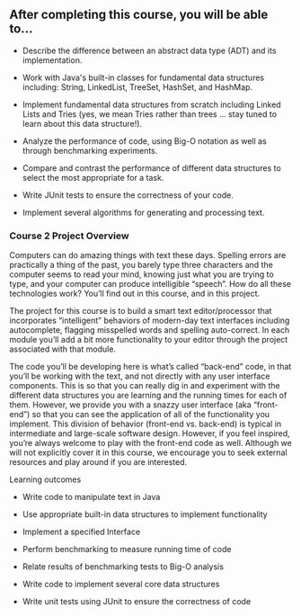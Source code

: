 ## After completing this course, you will be able to...

- Describe the difference between an abstract data type (ADT) and its implementation.

- Work with Java's built-in classes for fundamental data structures including: String, LinkedList, TreeSet, HashSet, and HashMap.

- Implement fundamental data structures from scratch including Linked Lists and Tries (yes, we mean Tries rather than trees ... stay tuned to learn about this data structure!).

- Analyze the performance of code, using Big-O notation as well as through benchmarking experiments.

- Compare and contrast the performance of different data structures to select the most appropriate for a task.

- Write JUnit tests to ensure the correctness of your code.

- Implement several algorithms for generating and processing text.


### Course 2 Project Overview

Computers can do amazing things with text these days.  Spelling errors are practically a thing of the past, you barely type three characters and the computer seems to read your mind, knowing just what you are trying to type, and your computer can produce intelligible “speech”.  How do all these technologies work?  You’ll find out in this course, and in this project.

The project for this course is to build a smart text editor/processor that incorporates “intelligent” behaviors of modern-day text interfaces including autocomplete, flagging misspelled words and spelling auto-correct.  In each module you’ll add a bit more functionality to your editor through the project associated with that module.

The code you’ll be developing here is what’s called “back-end” code, in that you’ll be working with the text, and not directly with any user interface components.  This is so that you can really dig in and experiment with the different data structures you are learning and the running times for each of them.  However, we provide you with a snazzy user interface (aka “front-end”)  so that you can see the application of all of the functionality you implement.  This division of behavior (front-end vs. back-end) is typical in intermediate and large-scale software design.   However, if you feel inspired, you’re always welcome to play with the front-end code as well.  Although we will not explicitly cover it in this course, we encourage you to seek external resources and play around if you are interested.

Learning outcomes
- Write code to manipulate text in Java

- Use appropriate built-in data structures to implement functionality

- Implement a specified Interface

- Perform benchmarking to measure running time of code

- Relate results of benchmarking tests to Big-O analysis

- Write code to implement several core data structures

- Write unit tests using JUnit to ensure the correctness of code